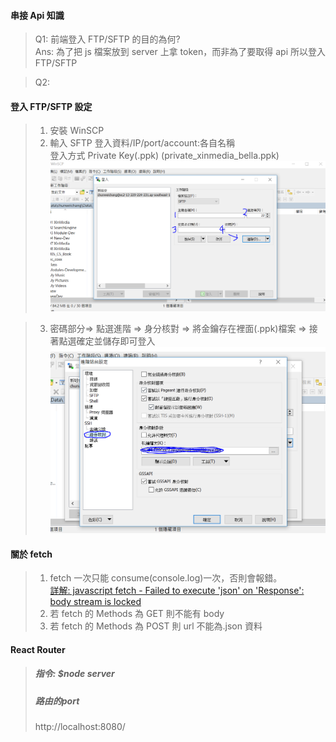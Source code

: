 #### 串接 Api 知識

> Q1: 前端登入 FTP/SFTP 的目的為何? <br>
> Ans: 為了把 js 檔案放到 server 上拿 token，而非為了要取得 api 所以登入 FTP/SFTP

> Q2:

#### 登入 FTP/SFTP 設定

> 1. 安裝 WinSCP
> 2. 輸入
>    SFTP 登入資料/IP/port/account:各自名稱<br>
>    登入方式 Private Key(.ppk) (private_xinmedia_bella.ppk)
>    <img src='WinSCPsetting1.PNG'>

> 3. 密碼部分=> 點選進階 => 身分核對 => 將金鑰存在裡面(.ppk)檔案 => 接著點選確定並儲存即可登入
>    <img src='WinSCPsetting2.PNG'>

#### 關於 fetch

> 1. fetch 一次只能 consume(console.log)一次，否則會報錯。  
>    <a href="https://stackoverflow.com/questions/53511974/javascript-fetch-failed-to-execute-json-on-response-body-stream-is-locked"> 詳解: javascript fetch - Failed to execute 'json' on 'Response': body stream is locked </a>
> 2. 若 fetch 的 Methods 為 GET 則不能有 body
> 3. 若 fetch 的 Methods 為 POST 則 url 不能為.json 資料

#### React Router

> <h5>指令: $node server </h5>
> <h5>路由的port</h5>
> http://localhost:8080/
